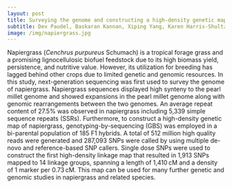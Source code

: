 ```yaml
---
layout: post
title: Surveying the genome and constructing a high-density genetic map of napiergrass (Cenchrus purpureus Schumach)
subtitle: Dev Paudel, Baskaran Kannan, Xiping Yang, Karen Harris-Shultz, Mahendar Thudi, Rajeev K. Varshney, Fredy Altpeter & Jianping Wang
image: /img/napiergrass.jpg
---
```

Napiergrass (_Cenchrus purpureus_ Schumach) is a tropical forage grass and a promising lignocellulosic biofuel feedstock due to its high biomass yield, persistence, and nutritive value. However, its utilization for breeding has lagged behind other crops due to limited genetic and genomic resources. In this study, next-generation sequencing was first used to survey the genome of napiergrass. Napiergrass sequences displayed high synteny to the pearl millet genome and showed expansions in the pearl millet genome along with genomic rearrangements between the two genomes. An average repeat content of 27.5% was observed in napiergrass including 5,339 simple sequence repeats (SSRs). Furthermore, to construct a high-density genetic map of napiergrass, genotyping-by-sequencing (GBS) was employed in a bi-parental population of 185 F1 hybrids. A total of 512 million high quality reads were generated and 287,093 SNPs were called by using multiple de-novo and reference-based SNP callers. Single dose SNPs were used to construct the first high-density linkage map that resulted in 1,913 SNPs mapped to 14 linkage groups, spanning a length of 1,410 cM and a density of 1 marker per 0.73 cM. This map can be used for many further genetic and genomic studies in napiergrass and related species.
